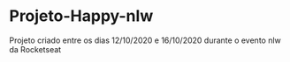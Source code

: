 # Projeto-Happy-nlw
 Projeto criado entre os dias 12/10/2020 e 16/10/2020 durante o evento nlw da Rocketseat 
